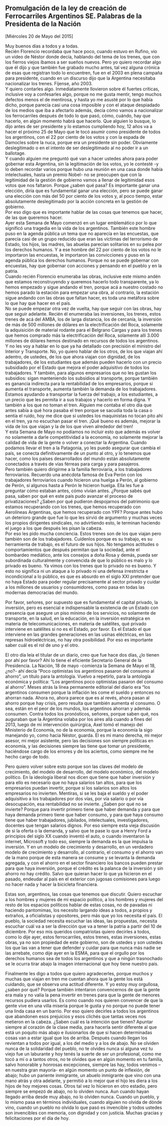 Promulgación de la ley de creación de Ferrocarriles Argentinos SE. Palabras de la Presidenta de la Nación
---------------------------------------------------------------------------------------------------------

[Miércoles 20 de Mayo del 2015]

Muy buenos días a todos y a todas.\
Recién Florencio recordaba que hace poco, cuando estuvo en Rufino, vio
un video de Néstor donde decía, hablando del tema de los trenes, que con
los fierros viejos íbamos a ser sueños nuevos. Pero yo quiero recordar
algo que él dijo y que también fue grabado mucho antes, tal vez alguna
crónica de esas que registran todo lo encuentren, fue en el 2003 en
plena campaña para presidente, cuando en un discurso dijo que la
Argentina necesitaba nacionalizar los trenes. Fíjense, año 2003.\
Y quiero contarles algo. Inmediatamente llovieron sobre él fuertes
críticas, inclusive voy a confesarles algo, porque no me gusta mentir,
tengo muchos defectos menos el de mentirosa, y hasta yo me asusté por lo
que había dicho, porque parecía casi una cosa imposible y con el ataque
despiadado de los medios que iba a afectarlo además, decía cómo vamos a
nacionalizar los ferrocarriles después de todo lo que pasó, cómo,
cuándo, hay que hacerlo, en algún momento habrá que hacerlo. Que alguien
lo busque, lo dijo antes de ser presidente y lo estamos cumpliendo hoy,
12 años va a hacer el próximo 25 de Mayo que le tocó asumir como
presidente de todos los argentinos, con el 22 por ciento de los votos y
con la espada de Damocles sobre la nuca, porque era un presidente sin
poder. Obviamente deslegitimado o en el intento de ser deslegitimado al
no poder ir a un ballotage.\
Y cuando alguien me preguntó qué van a hacer ustedes ahora para poder
gobernar esta Argentina, sin la legitimación de los votos, yo le
contesté -y lo deben recordar varios porque hubo una reunión en una casa
donde había intelectuales, hasta un premio Nobel- no se preocupen que
con la legitimidad de la gestión de gobierno vamos a llenar de
legitimidad esos votos que nos faltaron. Porque ¿saben qué pasa? Es
importante ganar una elección, diría que es fundamental ganar una
elección, pero se puede ganar una elección con más del 50 por ciento de
los votos y, al poco tiempo, estar absolutamente deslegitimado por la
acción concreta en la gestión de gobierno.\
Por eso digo que es importante hablar de las cosas que tenemos que
hacer, de las que queremos hacer.\
Ayer esta Semana de Mayo comenzó en un lugar emblemático por lo que
significó una tragedia en la vida de los argentinos. También este hombre
puso en la agenda pública un tema que no aparecía en las encuestas, que
parecía casi de un grupo reducido que eran las víctimas del terrorismo
de Estado, los hijos, las madres, las abuelas parecían solitarios en su
pelea por los derechos humanos. Y a ese hombre del 22 por ciento de los
votos no le importaron las encuestas, le importaron las convicciones y
puso en la agenda pública los derechos humanos. Porque no se puede
gobernar con encuestas, hay que gobernar con acciones y pensando en el
pueblo y en la patria.\
Cuando recién Florencio enumeraba las obras, inclusive este mismo andén
que estamos reconstruyendo y queremos hacerlo todo transparente, ya lo
hemos empezado y sigue andando el tren, porque acá a nuestro costado no
hemos parado la estación para empezar una obra, al contrario, la
estación sigue andando con las obras que faltan hacer, es toda una
metáfora sobre lo que hay que hacer en el país.\
No se puede empezar otra vez de vuelta, hay que seguir con las obras,
hay que seguir adelante. Recién él enumeraba las inversiones, los
trenes, estos trenes de acá del AMBA, los de larga distancia, los de
cercanía, la inversión de más de 500 millones de dólares en la
electrificación del Roca, solamente la adquisición de material rodante
para el Belgrano Cargas y para los trenes que hemos comprado más la
electrificación del Roca, solamente allí 3.000 millones de dólares hemos
destinado en recursos de todos los argentinos.\
Y no les voy a hablar en lo que ya ha detallado con precisión el
ministro del Interior y Transporte. No, yo quiero hablar de los otros,
de los que viajan ahí adentro, de ustedes, de los que ahora viajan con
dignidad, de los trabajadores, de los estudiantes que además pueden
hacerlo con un precio subsidiado por el Estado que mejora el poder
adquisitivo de todos los trabajadores. Y también, para algunos
empresarios que no les gustan los subsidios: sigan manteniendo los
subsidios al transporte, porque también es ganancia indirecta para la
rentabilidad de los empresarios, porque si aumenta el transporte,
aumenta también la demanda de los trabajadores. Estamos ayudando a
transportar la fuerza del trabajo, a los estudiantes, a un precio que
les permita ir a sus trabajos y hacerlo en forma digna. Y también a los
que no toman el tren. Alguien me contaba el otro día que antes sabía a
qué hora pasaba el tren porque se sacudía toda la casa o sentía el
ruido, hoy me dice que si ustedes los maquinistas no tocan pito ahí en
el tren, ya no escuchan pasar el tren. ¡Qué bueno es además, mejorar la
vida de los que viajan y la de los que viven alrededor del tren!\
Y esta Semana de Mayo no podíamos no incluir esto que además es volver
no solamente a darle competitividad a la economía, no solamente mejorar
la calidad de vida de la gente o volver a conectar la Argentina. Cuando
podamos llevar el tren a la Patagonia, yo les puedo asegurar que cambia
el país, se conecta definitivamente de un punto al otro, y lo tenemos
que hacer, como los países desarrollados del mundo están absolutamente
conectados a través de vías férreas para carga y para pasajeros.\
Pero también quiero dirigirme a la familia ferroviaria, a los
trabajadores ferroviarios. Recuerdo una anécdota famosa de Eva Perón con
los trabajadores ferroviarios cuando hicieron una huelga a Perón, al
gobierno de Perón, sí algunos hasta a Perón le hicieron huelga. Ella les
fue a preguntar cómo estaban antes, cómo vivían antes. ¿Porque sabés qué
pasa, saben por qué en este país pudo avanzar el proceso de
privatizaciones? ¿Saben por qué pudieron despojarnos del patrimonio que
estamos recuperando con los trenes, que hemos recuperado con Aerolíneas
Argentinas, que hemos recuperado con YPF? Porque antes hubo un deterioro
grande que fue lo que les sirvió de argumento y muchas veces los propios
dirigentes sindicales, no advirtiendo esto, le terminan haciendo el
juego a los que después les pisan la cabeza.\
Por eso les pido mucha conciencia. Estos trenes son de los que viajan
pero también son de los trabajadores. Cuídenlos porque es su trabajo, es
su herramienta de trabajo, es el futuro de sus hijos. No tengamos
actitudes o comportamientos que después permitan que la sociedad, ante
el bombardeo mediático, ante los consejos a doña Rosa y demás, pueda ser
subordinada culturalmente y convencida de que lo público es malo y lo
privado es bueno. Ya vimos con los trenes que lo privado no es bueno. Y
esto no significa ni un ataque a lo privado ni una defensa irrestricta e
incondicional a lo público, es que es absurdo en el siglo XXI pretender
que no haya Estado para poder regular precisamente al sector privado y
cuidar a los millones de usuarios y consumidores, como pasa en todas las
modernas democracias del mundo.

Por favor, señores, por supuesto que es fundamental el capital privado,
la inversión, pero es esencial e indispensable la existencia de un
Estado con presencia que asegure un piso mínimo de los servicios, no
solamente de transporte, en la salud, en la educación, en la inversión
estratégica en materia de telecomunicaciones, en materia de satélites,
qué privado interviene en satélites si no es el Estado, por favor. Es el
Estado el que interviene en las grandes generaciones en las usinas
eléctricas, en las represas hidroeléctricas, no hay otra posibilidad.
Por eso es importante saber cuál es el rol de uno y el otro.

El otro día leía el titular de un diario, creo que fue hace dos días,
¿lo tienen por ahí por favor? Ahí lo tiene el eficiente Secretario
General de la Presidencia. La Nación, 18 de mayo -comienza la Semana de
Mayo el 18, ¿no?- ahí decía “Poco optimistas los argentinos pasaron del
consumo al ahorro”, un título para la antología. Vuelvo a repetirlo,
para la antología económica y política: “Los argentinos poco optimistas
pasaron del consumo al ahorro”. Meses atrás la línea permanente
editorial del diario era “los argentinos consumen porque la inflación
les come el sueldo y entonces no ahorran nada. Ahora no, ahora parece
que es al revés, ahora pasan al ahorro porque hay crisis, pero resulta
que también aumenta el consumo. O sea, están en el peor de los mundos,
los argentinos ahorran y además consumen. Contra todos los pronósticos,
señores, porque saben qué, nos auguraban que la Argentina volaba por los
aires allá cuando a fines del 2013, luego de mi intervención quirúrgica,
Axel tomó el manejo del Ministerio de Economía, no de la economía,
porque la economía la sigo manejando yo, como hacia Néstor, guarda. El
es mi mano derecha, mi mejor asesor, mi mejor asistente, pero las
decisiones son siempre políticas en economía, y las decisiones siempre
las tiene que tomar un presidente, haciéndose cargo de los errores y de
los aciertos, como siempre me he hecho cargo de todo.

Pero quiero volver sobre esto porque son las claves del modelo de
crecimiento, del modelo de desarrollo, del modelo económico, del modelo
político. En la ideología liberal nos dicen que tiene que haber
inversión y para ello es necesario que no haya salarios tan altos, para
que los empresarios puedan invertir, porque si los salarios son altos
los empresarios no invierten. Mentiras, si se les baja el sueldo y el
poder adquisitivo a los trabajadores por dos vías, por vía salario o por
vía desocupación, esa rentabilidad no se invierte. ¿Saben por qué no se
invierte? Porque para invertir primero tiene que haber demanda y para
que haya demanda primero tiene que haber consumo, y para que haya
consumo tiene que haber trabajadores, jubilados, intelectuales,
investigadores, docentes que tengan salarios dignos. Por eso siempre
esta vieja discusión de si la oferta o la demanda, y salvo que te pase
lo que a Henry Ford a principios del siglo XX cuando inventó el auto, o
cuando inventaron la internet, Microsoft y todo eso, siempre la demanda
es la que impulsa la inversión. Y en un modelo de crecimiento y
desarrollo, en un verdadero modelo de crecimiento y desarrollo, al
contrario, el consumo y el ahorro van de la mano porque de esta manera
se consume y se levanta la demanda agregada, y con el ahorro en el
sector financiero los bancos pueden prestar para que haya inversión,
porque el crédito es la palanca de la inversión y sin ahorro no hay
crédito. Salvo que quieran hacer lo que ya hicieron en el pasado,
endeudar al país en el exterior con jugosas comisiones para luego no
hacer nada y hacer la bicicleta financiera.

Estas son, argentinos, las cosas que tenemos que discutir. Quiero
escuchar a los hombres y mujeres de mi espacio político, a los hombres y
mujeres del resto de los espacios políticos hablar de estas cosas, no de
pavadas ni haciendo pantomimas, los necesito largando ideas a todos, a
propios y extraños, a oficialistas y opositores, pero más que yo los
necesita el país. El pueblo, la sociedad necesita escuchar las ideas,
las propuestas, necesita escuchar cuál va a ser la dirección que va a
tener la patria a partir del 10 de diciembre. Por eso mis queridos
compatriotas quiero decirles a todos, como lo dije ayer, estos
ferrocarriles, estos trenes, estas inversiones, estas obras, ya no son
propiedad de este gobierno, son de ustedes y son ustedes los que las van
a tener que defender y cuidar para que nunca más nadie se las arrebate,
como dije ayer en la ESMA, para que el orgullo por los derechos humanos
sea de todos los argentinos y que a ningún trasnochado se le ocurra
tirar abajo la imagen internacional que hoy tiene nuestro país.

Finalmente les digo a todos que quiero agradecerles, porque muchos y
muchas que viajan en tren me cuentan ahora que la gente los está
cuidando, que se observa una actitud diferente. Y yo estoy muy
orgullosa, ¿saben por qué? Porque también intentaron convencernos de que
la gente era mala y no valía la pena invertir en trenes para que la
gente de menores recursos pudiera usarlos. Es como cuando nos quieren
convencer de que la gente vive en una villa miseria porque le gusta y no
porque no puede tener una linda casa en un barrio. Por eso quiero
decirles a todos los argentinos que abandonen esos prejuicios y esos
clichés que tantas veces nos metieron en la cabeza. ¿Saben cuál es la
intención que tienen? Apuntar siempre al corazón de la clase media, para
hacerla sentir diferente al que está un poquito más abajo e ilusionarlos
de que si hacen determinadas cosas van a estar igual que los de arriba.
Después cuando llegan los revientan a todos por igual, a los del medio y
a los de abajo. No se olviden nunca de la solidaridad del pueblo, no te
olvides nunca si alguna vez tu viejo fue un laburante y hoy tenés la
suerte de ser un profesional, como me tocó a mí o a tantos otros, no te
olvides que en algún momento en tu familia, salvo honorable y honrosas
excepciones, siempre las hay, todos venimos –en nuestra gran mayoría- en
algún momento un punto de inflexión, de abajo; hubo un pariente
inmigrante, un abuelo inmigrante que vino con una mano atrás y otra
adelante, y permitió a lo mejor que el hijo les diera a los hijos de hoy
mejores cosas. Otros tal vez lo hicieron en otro estadio, pero siempre
se empezó de abajo, no lo olviden nunca. Aun cuando hayan llegado arriba
desde muy abajo, no lo olviden nunca. Cuando un pueblo, y lo mismo pasa
en términos individuales, cuando alguien no olvida de dónde vino, cuando
un pueblo no olvida lo que pasó es invencible y todos ustedes son
invencibles con memoria, con dignidad y con justicia. Muchas gracias y
felicitaciones por el día de hoy.

<div id="_mcePaste" class="mcePaste"
style="position: absolute; left: -40px; top: -25px; width: 1px; height: 1px; overflow: hidden;"
data-mce-bogus="1">

<span style="font-size: 12.0pt; font-family: 'Arial','sans-serif';">Muy
buenos días a todos y a todas.</span>

<span
style="font-size: 12.0pt; font-family: 'Arial','sans-serif';">Recién
Florencio recordaba que hace poco, cuando estuvo en Rufino, vio un video
de Néstor donde decía, hablando del tema de los trenes, que con los
fierros viejos íbamos a ser sueños nuevos. Pero yo quiero recordar algo
que él dijo y que también fue grabado mucho antes, tal vez alguna
crónica de esas que registran todo lo encuentren, fue en el 2003 en
plena campaña para presidente, cuando en un discurso dijo que la
Argentina necesitaba nacionalizar los trenes. Fíjense, año 2003.</span>

<span style="font-size: 12.0pt; font-family: 'Arial','sans-serif';">Y
quiero contarles algo. Inmediatamente llovieron sobre él fuertes
críticas, inclusive voy a confesarles algo, porque no me gusta mentir,
tengo muchos defectos menos el de mentirosa, y hasta yo me asusté por lo
que había dicho, porque parecía casi una cosa imposible y con el ataque
despiadado de los medios que iba a afectarlo además, decía cómo vamos a
nacionalizar los ferrocarriles después de todo lo que pasó, cómo,
cuándo, hay que hacerlo, en<span style="mso-spacerun: yes;"> 
</span>algún momento habrá que hacerlo. Que alguien lo busque, lo dijo
antes de ser presidente y lo estamos cumpliendo hoy, 12 años va a hacer
el próximo 25 de Mayo que le tocó asumir como presidente de todos los
argentinos, con el 22 por ciento de los votos y con la espada de
Damocles sobre la nuca, porque era un presidente sin poder. Obviamente
deslegitimado o en el intento de ser deslegitimado al no poder ir a un
ballotage. </span>

<span style="font-size: 12.0pt; font-family: 'Arial','sans-serif';">Y
cuando alguien me preguntó qué van a hacer ustedes ahora para poder
gobernar esta Argentina, sin la legitimación de los votos, yo le
contesté -y lo deben recordar varios porque hubo una reunión en una casa
donde había intelectuales, hasta un premio Nobel- no se preocupen que
con la legitimidad de la gestión de gobierno vamos a llenar de
legitimidad esos votos que nos faltaron. Porque ¿saben qué pasa? Es
importante ganar una elección, diría que es fundamental ganar una
elección, pero se puede ganar una elección con más del 50 por ciento de
los votos y, al poco tiempo, estar absolutamente deslegitimado por la
acción concreta en la gestión de gobierno.</span>

<span style="font-size: 12.0pt; font-family: 'Arial','sans-serif';">Por
eso digo que es importante hablar de las cosas que tenemos que hacer, de
las que queremos hacer. </span>

<span style="font-size: 12.0pt; font-family: 'Arial','sans-serif';">Ayer
esta Semana de Mayo comenzó en un lugar emblemático por lo que significó
una tragedia en la vida de los argentinos. También este hombre puso en
la agenda pública un tema que no aparecía en las encuestas, que parecía
casi de un grupo reducido que eran las víctimas del terrorismo de
Estado, los hijos, las madres, las abuelas parecían solitarios en su
pelea por los derechos humanos. Y a ese hombre del 22 por ciento de los
votos no le importaron las encuestas, le importaron las convicciones y
puso en la agenda pública los derechos humanos. Porque no se puede
gobernar con encuestas, hay que gobernar con acciones y pensando en el
pueblo y en la patria. </span>

<span
style="font-size: 12.0pt; font-family: 'Arial','sans-serif';">Cuando
recién Florencio enumeraba las obras, inclusive este mismo andén que
estamos reconstruyendo y queremos hacerlo todo transparente, ya lo hemos
empezado y sigue andando el tren, porque acá a nuestro costado no hemos
parado la estación para empezar una obra, al contrario, la estación
sigue andando con las obras que faltan hacer, es toda una metáfora sobre
lo que hay que hacer en el país. </span>

<span style="font-size: 12.0pt; font-family: 'Arial','sans-serif';">No
se puede empezar otra vez de vuelta, hay que seguir con las obras, hay
que seguir adelante. Recién él enumeraba las inversiones, los trenes,
estos trenes de acá del AMBA, los de larga distancia, los de cercanía,
la inversión de más de 500 millones de dólares en la electrificación del
Roca, solamente la adquisición de material rodante para el Belgrano
Cargas y para los trenes que hemos comprado más la electrificación del
Roca, solamente allí 3.000 millones de dólares hemos destinado en
recursos de todos los argentinos.</span>

<span style="font-size: 12.0pt; font-family: 'Arial','sans-serif';">Y no
les voy a hablar en lo que ya ha detallado con precisión el ministro del
Interior y Transporte. No, yo quiero hablar de los otros, de los que
viajan ahí adentro, de ustedes, de los que ahora viajan con dignidad, de
los trabajadores, de los estudiantes que además pueden hacerlo con un
precio subsidiado por el Estado que mejora el poder adquisitivo de todos
los trabajadores. Y también, para algunos empresarios que no les gustan
los subsidios: sigan manteniendo los subsidios al transporte, porque
también es ganancia indirecta para la rentabilidad de los empresarios,
porque si aumenta el transporte, aumenta también la demanda de los
trabajadores. Estamos ayudando a transportar la fuerza del trabajo, a
los estudiantes, a un precio que les permita ir a sus trabajos y hacerlo
en forma digna. Y también a los que no toman el tren. Alguien me contaba
el otro día que antes sabía a qué hora pasaba el tren porque se sacudía
toda la casa o sentía el ruido, hoy me dice que si ustedes los
maquinistas no tocan pito ahí en el tren, ya no escuchan pasar el tren.
¡Qué bueno es además, mejorar la vida de los que viajan y la de los que
viven alrededor del tren!</span>

<span style="font-size: 12.0pt; font-family: 'Arial','sans-serif';">Y
esta Semana de Mayo no podíamos no incluir esto que además es volver no
solamente a darle competitividad a la economía, no solamente mejorar la
calidad de vida de la gente o volver a conectar la Argentina. Cuando
podamos llevar el tren a la Patagonia, yo les puedo asegurar que cambia
el país, se conecta definitivamente de un punto al otro, y lo tenemos
que hacer, como los países desarrollados del mundo están absolutamente
conectados a través de vías férreas para carga y para pasajeros.</span>

<span style="font-size: 12.0pt; font-family: 'Arial','sans-serif';">Pero
también quiero dirigirme a la familia ferroviaria, a los trabajadores
ferroviarios. Recuerdo una anécdota famosa de Eva Perón con los
trabajadores ferroviarios cuando hicieron una huelga a Perón, al
gobierno de Perón, sí algunos hasta a Perón le hicieron huelga. Ella les
fue a preguntar cómo estaban antes, cómo vivían antes. ¿Porque sabés qué
pasa, saben por qué en este país pudo avanzar el proceso de
privatizaciones? ¿Saben por qué pudieron despojarnos del patrimonio que
estamos recuperando con los trenes, que hemos recuperado con Aerolíneas
Argentinas, que hemos recuperado con YPF? Porque antes hubo un deterioro
grande que fue lo que les sirvió de argumento y muchas veces los propios
dirigentes sindicales, no advirtiendo esto, le terminan haciendo el
juego a los que después les pisan la cabeza.</span>

<span style="font-size: 12.0pt; font-family: 'Arial','sans-serif';">Por
eso les pido mucha conciencia. Estos trenes son de los que viajan pero
también son de los trabajadores. Cuídenlos porque es su trabajo, es su
herramienta de trabajo, es el futuro de sus hijos. No tengamos actitudes
o comportamientos que después permitan que la sociedad, ante el
bombardeo mediático, ante los consejos a doña Rosa</span><span
style="font-size: 12.0pt; font-family: 'Arial','sans-serif'; mso-ansi-language: ES-MX;"
lang="ES-MX" lang="ES-MX"> y demás, pueda ser subordinada culturalmente
y convencida de que lo público es malo y lo privado es bueno. Ya vimos
con los trenes que lo privado no es bueno. Y esto no significa ni un
ataque a lo privado ni una defensa irrestricta e incondicional a lo
público, es que es absurdo en el siglo XXI pretender que no haya Estado
para poder regular precisamente al sector privado y cuidar a los
millones de usuarios y consumidores, como pasa en todas las modernas
democracias del mundo. </span><span
style="font-size: 12.0pt; font-family: 'Arial','sans-serif';"></span>

<span
style="font-size: 12.0pt; font-family: 'Arial','sans-serif'; mso-ansi-language: ES-MX;"
lang="ES-MX" lang="ES-MX"></span>

<span
style="font-size: 12.0pt; font-family: 'Arial','sans-serif'; mso-ansi-language: ES-MX;"
lang="ES-MX" lang="ES-MX">Por favor, señores, por supuesto que es
fundamental el capital privado, la inversión, pero es esencial e
indispensable la existencia de un Estado con presencia que asegure un
piso mínimo de los servicios, no solamente de transporte, en la salud,
en la educación, en la inversión estratégica en materia de
telecomunicaciones, en materia de satélites, qué privado interviene en
satélites si no es el Estado, por favor. Es el Estado el que interviene
en las grandes generaciones en las usinas eléctricas, en las represas
hidroeléctricas, no hay otra posibilidad. Por eso es importante saber
cuál es el rol de uno y el otro. </span>

<span
style="font-size: 12.0pt; font-family: 'Arial','sans-serif'; mso-ansi-language: ES-MX;"
lang="ES-MX" lang="ES-MX"></span>

<span
style="font-size: 12.0pt; font-family: 'Arial','sans-serif'; mso-ansi-language: ES-MX;"
lang="ES-MX" lang="ES-MX">El otro día leía el titular de un diario, creo
que fue hace dos días, ¿lo tienen por ahí por favor? Ahí lo tiene el
eficiente Secretario General de la Presidencia. La Nación, 18 de
mayo -comienza la Semana de Mayo el 18, ¿no?- ahí decía “Poco optimistas
los argentinos pasaron del consumo al ahorro”, un título para la
antología. Vuelvo a repetirlo, para la antología económica y política:
“Los argentinos poco optimistas pasaron del consumo al ahorro”. Meses
atrás la línea permanente editorial del diario era “los argentinos
consumen porque la inflación les come el sueldo y entonces no ahorran
nada. Ahora no, ahora parece que es al revés, ahora pasan al ahorro
porque hay crisis, pero resulta que también aumenta el consumo. O sea,
están en el peor de los mundos, los argentinos ahorran y además
consumen. Contra todos los pronósticos, señores, porque saben qué, nos
auguraban que la Argentina volaba por los aires allá cuando a fines del
2013, luego de mi intervención quirúrgica, Axel tomó el manejo del
Ministerio de Economía, no de la economía, porque la economía la sigo
manejando yo, como hacia Néstor, guarda. El es mi mano derecha, mi mejor
asesor, mi mejor asistente, pero las decisiones son siempre políticas en
economía, y las decisiones siempre las tiene que tomar un presidente,
haciéndose cargo de los errores y de los aciertos, como siempre me he
hecho cargo de todo. </span>

<span
style="font-size: 12.0pt; font-family: 'Arial','sans-serif'; mso-ansi-language: ES-MX;"
lang="ES-MX" lang="ES-MX"></span>

<span
style="font-size: 12.0pt; font-family: 'Arial','sans-serif'; mso-ansi-language: ES-MX;"
lang="ES-MX" lang="ES-MX">Pero quiero volver sobre esto porque son las
claves del modelo de crecimiento, del modelo de desarrollo, del modelo
económico, del modelo político. En la ideología liberal nos dicen que
tiene que haber inversión y para ello es necesario que no haya salarios
tan altos, para que los empresarios puedan invertir, porque si los
salarios son altos los empresarios no invierten. Mentiras, si se les
baja el sueldo y el poder adquisitivo a los trabajadores por dos vías,
por vía salario o por vía desocupación, esa rentabilidad no se invierte.
¿Saben por qué no se invierte? Porque para invertir primero tiene que
haber demanda y para que haya demanda primero tiene que haber consumo, y
para que haya consumo tiene que haber trabajadores, jubilados,
intelectuales, investigadores, docentes que tengan salarios dignos. Por
eso siempre esta vieja discusión de si la oferta o la demanda, y salvo
que te pase lo que a Henry Ford a principios del siglo XX cuando inventó
el auto, o cuando inventaron la internet, Microsoft y todo eso, siempre
la demanda es la que impulsa la inversión. Y en un modelo de crecimiento
y desarrollo, en un verdadero modelo de crecimiento y desarrollo, al
contrario, el consumo y el ahorro van de la mano porque de esta manera
se consume y se levanta la demanda agregada, y con el ahorro en el
sector financiero los bancos pueden prestar para que haya inversión,
porque el crédito es la palanca de la inversión y sin ahorro no hay
crédito. Salvo que quieran hacer lo que ya hicieron en el pasado,
endeudar al país en el exterior con jugosas comisiones para luego no
hacer nada y hacer la bicicleta financiera. </span>

<span
style="font-size: 12.0pt; font-family: 'Arial','sans-serif'; mso-ansi-language: ES-MX;"
lang="ES-MX" lang="ES-MX"></span>

<span
style="font-size: 12.0pt; font-family: 'Arial','sans-serif'; mso-ansi-language: ES-MX;"
lang="ES-MX" lang="ES-MX">Estas son, argentinos, las cosas que tenemos
que discutir. Quiero escuchar a los hombres y mujeres de mi espacio
político, a los hombres y mujeres del resto de los espacios políticos
hablar de estas cosas, no de pavadas ni haciendo pantomimas, los
necesito largando ideas a todos, a propios y extraños, a oficialistas y
opositores, pero más que yo los necesita el país. El pueblo, la sociedad
necesita escuchar las ideas, las propuestas, necesita escuchar cuál va a
ser la dirección que va a tener la patria a partir del 10 de diciembre.
Por eso mis queridos compatriotas quiero decirles a todos, como lo dije
ayer, estos ferrocarriles, estos trenes, estas inversiones, estas obras,
ya no son propiedad de este gobierno, son de ustedes y son ustedes los
que las van a tener que defender y cuidar para que nunca más nadie se
las arrebate, como dije ayer en la ESMA, para que el orgullo por los
derechos humanos sea de todos los argentinos y que a ningún trasnochado
se le ocurra tirar abajo la imagen internacional que hoy tiene nuestro
país. </span>

<span
style="font-size: 12.0pt; font-family: 'Arial','sans-serif'; mso-ansi-language: ES-MX;"
lang="ES-MX" lang="ES-MX"></span>

<span
style="font-size: 12.0pt; font-family: 'Arial','sans-serif'; mso-ansi-language: ES-MX;"
lang="ES-MX" lang="ES-MX">Finalmente les digo a todos que quiero
agradecerles, porque muchos y muchas que viajan en tren me cuentan ahora
que la gente los está cuidando, que se observa una actitud diferente. Y
yo estoy muy orgullosa, ¿saben por qué? Porque también intentaron
convencernos de que la gente era mala y no valía la pena invertir en
trenes para que la gente de menores recursos pudiera usarlos. Es como
cuando nos quieren convencer de que la gente vive en una villa miseria
porque le gusta y no porque no puede tener una linda casa en un barrio.
Por eso quiero decirles a todos los argentinos que abandonen esos
prejuicios y esos clichés que tantas veces nos metieron en la cabeza.
¿Saben cuál es la intención que tienen? Apuntar siempre al corazón de la
clase media, para hacerla sentir diferente al que está un poquito más
abajo e ilusionarlos de que si hacen determinadas cosas van a estar
igual que los de arriba. Después cuando llegan los revientan a todos por
igual, a los del medio y a los de abajo. No se olviden nunca de la
solidaridad del pueblo, no te olvides nunca si alguna vez tu viejo fue
un laburante y hoy tenés la suerte de ser un profesional, como me tocó a
mí o a tantos otros, no te olvides que en algún momento en tu familia,
salvo honorable y honrosas excepciones, siempre las hay, todos venimos
–en nuestra gran mayoría- en algún<span style="mso-spacerun: yes;"> 
</span>momento un punto de inflexión, de abajo; hubo un pariente
inmigrante, un abuelo inmigrante que vino con una mano atrás y otra
adelante, y permitió a lo mejor que el hijo les diera a los hijos de hoy
mejores cosas. Otros tal vez lo hicieron en otro estadio, pero siempre
se empezó de abajo, no lo olviden nunca. Aun cuando hayan llegado arriba
desde muy abajo, no lo olviden nunca. Cuando un pueblo, y lo mismo pasa
en términos individuales, cuando alguien no olvida de dónde vino, cuando
un pueblo no olvida lo que pasó es invencible y todos ustedes son
invencibles con memoria, con dignidad y con justicia. Muchas gracias y
felicitaciones por el día de hoy. </span>

</div>
